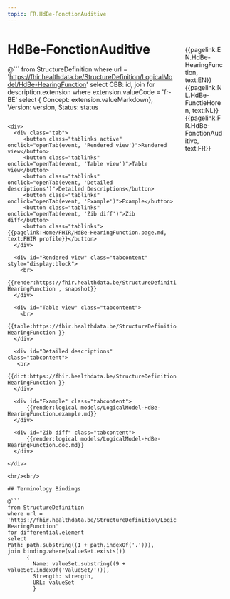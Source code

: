 ```yaml
---
topic: FR.HdBe-FonctionAuditive
---
```


<div style="float:right;width:85px;padding:10px;margin:10">
<p>{{pagelink:EN.HdBe-HearingFunction, text:EN}}  {{pagelink:NL.HdBe-FunctieHoren, text:NL}}  {{pagelink:FR.HdBe-FonctionAuditive, text:FR}}<p>
</div>

# HdBe-FonctionAuditive



@```
from StructureDefinition
where url = 'https://fhir.healthdata.be/StructureDefinition/LogicalModel/HdBe-HearingFunction'
select 
CBB: id,
join for description.extension where extension.valueCode = 'fr-BE' select { Concept: extension.valueMarkdown}, 
Version: version,
Status: status
```

<div>
  <div class="tab">
     <button class="tablinks active" onclick="openTab(event, 'Rendered view')">Rendered view</button>
     <button class="tablinks" onclick="openTab(event, 'Table view')">Table view</button>
     <button class="tablinks" onclick="openTab(event, 'Detailed descriptions')">Detailed Descriptions</button>
     <button class="tablinks" onclick="openTab(event, 'Example')">Example</button>
     <button class="tablinks" onclick="openTab(event, 'Zib diff')">Zib diff</button>
     <button class="tablinks">{{pagelink:Home/FHIR/HdBe-HearingFunction.page.md, text:FHIR profile}}</button>
  </div>

  <div id="Rendered view" class="tabcontent" style="display:block">
    <br>
      {{render:https://fhir.healthdata.be/StructureDefinition/LogicalModel/HdBe-HearingFunction , snapshot}}
  </div>

  <div id="Table view" class="tabcontent">
    <br>
      {{table:https://fhir.healthdata.be/StructureDefinition/LogicalModel/HdBe-HearingFunction }}
  </div>

  <div id="Detailed descriptions" class="tabcontent">
   <br>
      {{dict:https://fhir.healthdata.be/StructureDefinition/LogicalModel/HdBe-HearingFunction }}
  </div>

  <div id="Example" class="tabcontent">
      {{render:logical models/LogicalModel-HdBe-HearingFunction.example.md}}
  </div>

  <div id="Zib diff" class="tabcontent">
      {{render:logical models/LogicalModel-HdBe-HearingFunction.doc.md}}
  </div>

</div>

<br/><br/> 

## Terminology Bindings

@```
from StructureDefinition
where url = 'https://fhir.healthdata.be/StructureDefinition/LogicalModel/HdBe-HearingFunction'
for differential.element
select
Path: path.substring((1 + path.indexOf('.'))),
join binding.where(valueSet.exists())
      { 
        Name: valueSet.substring((9 + valueSet.indexOf('ValueSet/'))),
        Strength: strength,
        URL: valueSet
        }
```  